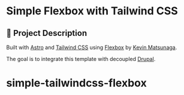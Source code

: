 # Simple Flexbox with Tailwind CSS

## 🚀 Project Description

Built with [Astro](https://astro.build) and [Tailwind CSS](https://tailwindcss.com) using [Flexbox](https://css-tricks.com/snippets/css/a-guide-to-flexbox/) by [Kevin Matsunaga](https://kevinmatsunaga.com).

The goal is to integrate this template with decoupled [Drupal](https://drupal.org).

# simple-tailwindcss-flexbox
